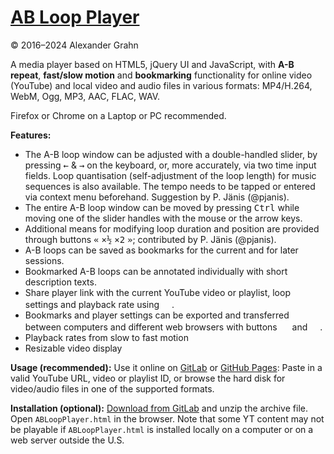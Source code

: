 # [AB Loop Player](https://agrahn.gitlab.io/ABLoopPlayer/)

© 2016–2024 Alexander Grahn

A media player based on HTML5, jQuery UI and JavaScript, with **A-B repeat**, **fast/slow motion** and **bookmarking** functionality for online video (YouTube) and local video and audio files in various formats: MP4/H.264, WebM, Ogg, MP3, AAC, FLAC, WAV.

Firefox or Chrome on a Laptop or PC recommended.

**Features:**
- The A-B loop window can be adjusted with a double-handled slider, by pressing <kbd>&larr;</kbd> & <kbd>&rarr;</kbd> on the keyboard, or, more accurately, via two time input fields. Loop quantisation (self-adjustment of the loop length) for music sequences is also available. The tempo needs to be tapped or entered via context menu beforehand. Suggestion by P. Jänis (@pjanis).
- The entire A-B loop window can be moved by pressing <kbd>Ctrl</kbd> while moving one of the slider handles with the mouse or the arrow keys.
- Additional means for modifying loop duration and position are provided through buttons <kbd>&laquo;</kbd>&nbsp;<kbd>&times;&frac12;</kbd>&nbsp;<kbd>&times;2</kbd>&nbsp;<kbd>&raquo;</kbd>; contributed by P. Jänis (@pjanis).
- A-B loops can be saved as bookmarks for the current and for later sessions.
- Bookmarked A-B loops can be annotated individually with short description texts.
- Share player link with the current YouTube video or playlist, loop settings and playback rate using <kbd><img src="https://agrahn.gitlab.io/ABLoopPlayer/svg/share.svg" width="16px"/></kbd>.
- Bookmarks and player settings can be exported and transferred between computers and different web browsers with buttons <kbd><img src="https://agrahn.gitlab.io/ABLoopPlayer/svg/export.svg" width="16px"/></kbd> and <kbd><img src="https://agrahn.gitlab.io/ABLoopPlayer/svg/import.svg" width="16px"/></kbd>.
- Playback rates from slow to fast motion
- Resizable video display

**Usage (recommended):** Use it online on [GitLab](https://agrahn.gitlab.io/ABLoopPlayer/) or [GitHub Pages](https://agrahn.github.io/ABLoopPlayer/): Paste in a valid YouTube URL, video or playlist ID, or browse the hard disk for video/audio files in one of the supported formats.

**Installation (optional):** [Download from GitLab](https://agrahn.gitlab.io/ABLoopPlayer.html) and unzip the archive file. Open `ABLoopPlayer.html` in the browser. Note that some YT content may not be playable if `ABLoopPlayer.html` is installed locally on a computer or on a web server outside the U.S.
